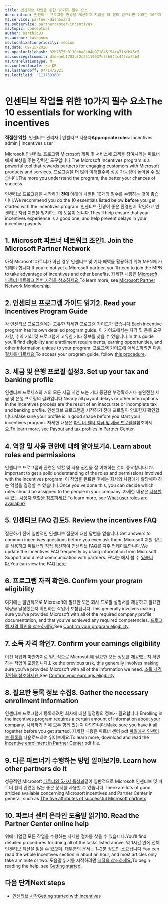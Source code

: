 ```yaml
---
title: 인센티브 작업을 위한 10가지 필수 요소
description: 인센티브 프로그램 환경을 개선하고 지급을 더 빨리 받으려면 이러한 10가지 제안을 따르세요.
ms.service: partner-dashboard
ms.subservice: partnercenter-incentives
ms.topic: conceptual
author: Karthic83
ms.author: kashanum
ms.localizationpriority: medium
ms.date: 09/15/2020
ms.openlocfilehash: 32b7575e0110eba8c04e971845f54ca71bfb45c5
ms.sourcegitcommit: d1deaeb1703cf2c25119037c5fb624c44fca74b4
ms.translationtype: MT
ms.contentlocale: ko-KR
ms.lasthandoff: 07/14/2021
ms.locfileid: "113753360"
---
```

# <a name="the-10-essentials-for-working-with-incentives"></a><span data-ttu-id="2ace4-103">인센티브 작업을 위한 10가지 필수 요소</span><span class="sxs-lookup"><span data-stu-id="2ace4-103">The 10 essentials for working with incentives</span></span>

<span data-ttu-id="2ace4-104">**적절한 역할:** 인센티브 관리자 | 인센티브 사용자</span><span class="sxs-lookup"><span data-stu-id="2ace4-104">**Appropriate roles**: Incentives admin | Incentives user</span></span>

<span data-ttu-id="2ace4-105">Microsoft 인센티브 프로그램 Microsoft 제품 및 서비스에 고객을 참여시키는 파트너에게 보상을 주는 강력한 도구입니다.</span><span class="sxs-lookup"><span data-stu-id="2ace4-105">The Microsoft Incentives program is a powerful tool that rewards partners for engaging customers with Microsoft products and services.</span></span> <span data-ttu-id="2ace4-106">프로그램을 더 많이 이해할수록 성공 가능성이 높아질 수 있습니다.</span><span class="sxs-lookup"><span data-stu-id="2ace4-106">The more you understand the program, the better your chances of success.</span></span>

<span data-ttu-id="2ace4-107">인센티브 프로그램을 시작하기 **전에** 아래에 나열된 10개의 필수를 수행하는 것이 좋습니다.</span><span class="sxs-lookup"><span data-stu-id="2ace4-107">We recommend you do the 10 essentials listed below **before** you get started with the incentives program.</span></span> <span data-ttu-id="2ace4-108">인센티브 환경이 좋은 환경인지 확인하고 인센티브 지급 지연을 방지하는 데 도움이 됩니다.</span><span class="sxs-lookup"><span data-stu-id="2ace4-108">They’ll help ensure that your incentives experience is a good one, and help prevent delays in your incentive payouts.</span></span>

## <a name="1-join-the-microsoft-partner-network"></a><span data-ttu-id="2ace4-109">1. Microsoft 파트너 네트워크 조인</span><span class="sxs-lookup"><span data-stu-id="2ace4-109">1. Join the Microsoft Partner Network</span></span>

<span data-ttu-id="2ace4-110">아직 Microsoft 파트너가 아닌 경우 인센티브 및 기타 혜택을 활용하기 위해 MPN에 가입해야 합니다.</span><span class="sxs-lookup"><span data-stu-id="2ace4-110">If you’re not yet a Microsoft partner, you’ll need to join the MPN to take advantage of incentives and other benefits.</span></span> <span data-ttu-id="2ace4-111">자세한 내용은 [Microsoft 파트너 네트워크 멤버 자격을 참조하세요.](https://partner.microsoft.com/membership)</span><span class="sxs-lookup"><span data-stu-id="2ace4-111">To learn more, see [Microsoft Partner Network Membership](https://partner.microsoft.com/membership).</span></span>

## <a name="2-read-your-incentives-program-guide"></a><span data-ttu-id="2ace4-112">2. 인센티브 프로그램 가이드 읽기</span><span class="sxs-lookup"><span data-stu-id="2ace4-112">2. Read your Incentives Program Guide</span></span>

<span data-ttu-id="2ace4-113">각 인센티브 프로그램에는 고유한 자세한 프로그램 가이드가 있습니다.</span><span class="sxs-lookup"><span data-stu-id="2ace4-113">Each incentive program has its own detailed program guide.</span></span> <span data-ttu-id="2ace4-114">이 가이드에서는 자격 및 등록 요구 사항, 수익 기회 및 프로그램에 고유한 기타 정보를 찾을 수 있습니다.</span><span class="sxs-lookup"><span data-stu-id="2ace4-114">In this guide you'll find eligibility and enrollment requirements, earning opportunities, and other information unique to your program.</span></span> <span data-ttu-id="2ace4-115">프로그램 가이드에 액세스하려면 [다음 절차를 따르세요.](incentives-determined-your-program-eligibility.md#determining-your-program-eligibility)</span><span class="sxs-lookup"><span data-stu-id="2ace4-115">To access your program guide, follow [this procedure](incentives-determined-your-program-eligibility.md#determining-your-program-eligibility).</span></span>

## <a name="3-set-up-your-tax-and-banking-profile"></a><span data-ttu-id="2ace4-116">3. 세금 및 은행 프로필 설정</span><span class="sxs-lookup"><span data-stu-id="2ace4-116">3. Set up your tax and banking profile</span></span>

<span data-ttu-id="2ace4-117">인센티브 프로세스의 거의 모든 지급 지연 또는 기타 중단은 부정확하거나 불완전한 세금 및 은행 프로필의 결과입니다.</span><span class="sxs-lookup"><span data-stu-id="2ace4-117">Nearly all payout delays or other interruptions in the incentives process are the result of an inaccurate or incomplete tax and banking profile.</span></span> <span data-ttu-id="2ace4-118">인센티브 프로그램을 시작하기 전에 프로필이 양호한지 확인합니다.</span><span class="sxs-lookup"><span data-stu-id="2ace4-118">Make sure your profile is in good shape before you start your incentives program.</span></span> <span data-ttu-id="2ace4-119">자세한 내용은 [파트너 센터 지급 및 세금 프로필을](incentives-create-and-manage-your-payout-and-tax-profiles.md)참조하세요.</span><span class="sxs-lookup"><span data-stu-id="2ace4-119">To learn more, see [Payout and tax profiles in Partner Center](incentives-create-and-manage-your-payout-and-tax-profiles.md).</span></span>

## <a name="4-learn-about-roles-and-permissions"></a><span data-ttu-id="2ace4-120">4. 역할 및 사용 권한에 대해 알아보기</span><span class="sxs-lookup"><span data-stu-id="2ace4-120">4. Learn about roles and permissions</span></span>

<span data-ttu-id="2ace4-121">인센티브 프로그램과 관련된 역할 및 사용 권한을 잘 이해하는 것이 중요합니다.</span><span class="sxs-lookup"><span data-stu-id="2ace4-121">It's important to get a solid understanding of the roles and permissions involved with the incentives program.</span></span> <span data-ttu-id="2ace4-122">이 작업을 완료한 후에는 회사의 사람에게 할당해야 하는 역할을 결정할 수 있습니다.</span><span class="sxs-lookup"><span data-stu-id="2ace4-122">Once you've done this, you can decide which roles should be assigned to the people in your company.</span></span> <span data-ttu-id="2ace4-123">자세한 내용은 [사용할 수 있는 사용자 역할을 참조하세요.](incentives-faq.yml#what-user-roles-are-available-)</span><span class="sxs-lookup"><span data-stu-id="2ace4-123">To learn more, see [What user roles are available?](incentives-faq.yml#what-user-roles-are-available-)</span></span>

## <a name="5-review-the-incentives-faq"></a><span data-ttu-id="2ace4-124">5. 인센티브 FAQ 검토</span><span class="sxs-lookup"><span data-stu-id="2ace4-124">5. Review the incentives FAQ</span></span>

<span data-ttu-id="2ace4-125">질문하기 전에 일반적인 인센티브 질문에 대한 답변을 얻습니다.</span><span class="sxs-lookup"><span data-stu-id="2ace4-125">Get answers to common incentives questions before you even ask them.</span></span> <span data-ttu-id="2ace4-126">Microsoft 지원 정보를 사용하고 파트너와 직접 통신하여 인센티브 FAQ를 자주 업데이트합니다.</span><span class="sxs-lookup"><span data-stu-id="2ace4-126">We update the incentives FAQ frequently by using information from Microsoft Support and direct communication with partners.</span></span> <span data-ttu-id="2ace4-127">FAQ는 에서 볼 수 [있습니다.](incentives-faq.yml)</span><span class="sxs-lookup"><span data-stu-id="2ace4-127">You can view the FAQ [here](incentives-faq.yml).</span></span>

## <a name="6-confirm-your-program-eligibility"></a><span data-ttu-id="2ace4-128">6. 프로그램 자격 확인</span><span class="sxs-lookup"><span data-stu-id="2ace4-128">6. Confirm your program eligibility</span></span>

<span data-ttu-id="2ace4-129">여기에는 일반적으로 Microsoft에 필요한 모든 회사 프로필 설명서를 제공하고 필요한 역량을 달성했는지 확인하는 작업이 포함됩니다.</span><span class="sxs-lookup"><span data-stu-id="2ace4-129">This generally involves making sure you’ve provided Microsoft with all of the required company profile documentation, and that you’ve achieved any required competencies.</span></span> <span data-ttu-id="2ace4-130">[프로그램 자격 확인을 참조하세요.](incentives-determined-your-program-eligibility.md)</span><span class="sxs-lookup"><span data-stu-id="2ace4-130">See [Confirm your program eligibility](incentives-determined-your-program-eligibility.md).</span></span>

## <a name="7-confirm-your-earnings-eligibility"></a><span data-ttu-id="2ace4-131">7. 소득 자격 확인</span><span class="sxs-lookup"><span data-stu-id="2ace4-131">7. Confirm your earnings eligibility</span></span>

<span data-ttu-id="2ace4-132">이전 작업과 마찬가지로 일반적으로 Microsoft에 필요한 모든 정보를 제공했는지 확인하는 작업이 포함됩니다.</span><span class="sxs-lookup"><span data-stu-id="2ace4-132">Like the previous task, this generally involves making sure you’ve provided Microsoft with all of the information we need.</span></span> <span data-ttu-id="2ace4-133">[소득 자격 확인을 참조하세요.](incentives-confirm-your-earnings-eligibility.md)</span><span class="sxs-lookup"><span data-stu-id="2ace4-133">See [Confirm your earnings eligibility](incentives-confirm-your-earnings-eligibility.md).</span></span>

## <a name="8-gather-the-necessary-enrollment-information"></a><span data-ttu-id="2ace4-134">8. 필요한 등록 정보 수집</span><span class="sxs-lookup"><span data-stu-id="2ace4-134">8. Gather the necessary enrollment information</span></span>

<span data-ttu-id="2ace4-135">인센티브 프로그램에 등록하려면 회사에 대한 일정량의 정보가 필요합니다.</span><span class="sxs-lookup"><span data-stu-id="2ace4-135">Enrolling in the incentives program requires a certain amount of information about your company.</span></span> <span data-ttu-id="2ace4-136">시작하기 전에 모두 함께 있는지 확인합니다.</span><span class="sxs-lookup"><span data-stu-id="2ace4-136">Make sure you have it all together before you get started.</span></span> <span data-ttu-id="2ace4-137">자세한 내용은 파트너 센터 pdf [파일에서 인센티브 등록을](https://assetsprod.microsoft.com/partner-center-incentives-enrollment.pdf) 다운로드하여 읽어보세요.</span><span class="sxs-lookup"><span data-stu-id="2ace4-137">To learn more, download and read the [Incentive enrollment in Partner Center](https://assetsprod.microsoft.com/partner-center-incentives-enrollment.pdf) pdf file.</span></span>

## <a name="9-learn-how-other-partners-do-it"></a><span data-ttu-id="2ace4-138">9. 다른 파트너가 수행하는 방법 알아보기</span><span class="sxs-lookup"><span data-stu-id="2ace4-138">9. Learn how other partners do it</span></span>

<span data-ttu-id="2ace4-139">성공적인 Microsoft [파트너의 5가지 특성과](https://www.microsoft.com/en-us/us-partner-blog/2019/08/29/the-five-attributes-of-successful-microsoft-partners/)같이 일반적으로 Microsoft 인센티브 및 파트너 센터 관련된 많은 좋은 문서를 사용할 수 있습니다.</span><span class="sxs-lookup"><span data-stu-id="2ace4-139">There are lots of good articles available concerning Microsoft incentives and Partner Center in general, such as [The five attributes of successful Microsoft partners](https://www.microsoft.com/en-us/us-partner-blog/2019/08/29/the-five-attributes-of-successful-microsoft-partners/).</span></span>

## <a name="10-read-the-partner-center-online-help"></a><span data-ttu-id="2ace4-140">10. 파트너 센터 온라인 도움말 읽기</span><span class="sxs-lookup"><span data-stu-id="2ace4-140">10. Read the Partner Center online help</span></span>

<span data-ttu-id="2ace4-141">위에 나열된 모든 작업을 수행하는 자세한 절차를 찾을 수 있습니다.</span><span class="sxs-lookup"><span data-stu-id="2ace4-141">You’ll find detailed procedures for doing all of the tasks listed above.</span></span> <span data-ttu-id="2ace4-142">약 1시간 안에 전체 인센티브 섹션을 읽을 수 있으며, 대부분의 문서는 1~2분 정도만 소요됩니다.</span><span class="sxs-lookup"><span data-stu-id="2ace4-142">You can read the whole Incentives section in about an hour, and most articles only take a minute or two.</span></span> <span data-ttu-id="2ace4-143">도움말 읽기를 시작하려면 [시작을 참조하세요.](incentives-get-started-intro.md)</span><span class="sxs-lookup"><span data-stu-id="2ace4-143">To begin reading the help, see [Getting started](incentives-get-started-intro.md).</span></span>

## <a name="next-steps"></a><span data-ttu-id="2ace4-144">다음 단계</span><span class="sxs-lookup"><span data-stu-id="2ace4-144">Next steps</span></span>

- [<span data-ttu-id="2ace4-145">인센티브 시작</span><span class="sxs-lookup"><span data-stu-id="2ace4-145">Getting started with incentives</span></span>](incentives-get-started-intro.md)
